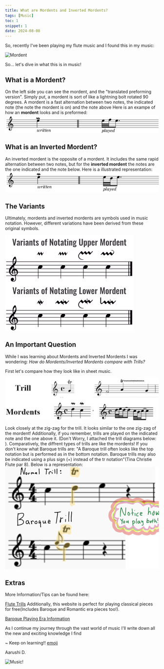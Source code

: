 ```yaml
---
title: What are Mordents and Inverted Mordents?
tags: [Music]
toc: 1
snippet: 1
date: 2024-08-08
---
```


So, recently I've been playing my flute music and I found this in my music: 

<img src="https://lh3.googleusercontent.com/proxy/Onrq-jqRNE8nZaAe0MFX0Xy_6gckr0P9sfOI8NNbT26pRAZWmFNZW5ruDL8rfBOrQ_t2FGDqTPo-P7h8ispUsnvGdvYsUJlxGG2eHLq7MA" alt="Mordent">

So... let's dive in what this is in music!

## What is a Mordent?

On the left side you can see the mordent, and the "translated preforming version". Simply put, a mordent is sort of like a lightning bolt rotated 90 degrees. A mordent is a fast alternation between two notes, the indicated note (the note the mordent is on) and the note above
Here is an exampe of how an **mordent** looks and is preformed:
<img src="images/music/mordent.png" alt="How Mordents look and are played">

## What is an Inverted Mordent?

An inverted mordent is the opposite of a mordent. It includes the same rapid alternation between two notes, but for the **inverted mordent** the notes are the one indicated and the note below. Here is a illustrated representation:
<img src="images/music/invertedmordent.png" alt="How Inverted Mordents look and are played">


## The Variants

Ultimately, mordents and inverted mordents are symbols used in music notation. However, different variations have been derived from these original symbols.

<img src="images/music/varinvertmord.png" alt="Variations of Mordents!">

## An Important Question
While I was learning about Mordents and Inverted Mordents I was wondering: 
*How do Mordents/Inverted Mordents compare with Trills?*

First let's compare how they look like in sheet music.

<img src= "images/music/trillvsmordents.png" 
alt="Trills Versus Mordents">

Look closely at the zig-zag for the trill. It looks similar to the one zig-zag of the mordent! Additionally, if you remember, trills are played on the indicated note and the one above it. (Don't Worry, I attached the trill diagrams below: ). Comparatively, the diffrent types of trills are like the mordents! If you don't know what Baroque trills are: "A Baroque trill often looks like the top notation but is performed as in the bottom notation. Baroque trills may also be indicated using a plus sign (+) instead of the tr notation"(Tina Christie Flute par 8). Below is a representation:
<img src= "images/music/trillvsbaroque.png" 
alt="Baroque Trill and Normal Trill">



## Extras
More Information/Tips can be found here:

<a href="https://www.flutetunes.com/fingerings/trills.php" target="_blank"> Flute Trills</a>
Additionally, this website is perfect for playing classical pieces for free(Includes Baroque and Romantic era pieces too!).

<a href="https://tinachristieflute.com/music-eras/baroque-era/baroque-ornamentation/#:~:text=A%20Baroque%20trill%20often%20looks,instead%20of%20the%20tr%20notation." target="_blank"> Baroque Playing Era Information</a>

As I continue my journey through the vast world of music I'll write down all the new and exciting knowledge I find



~ Keep on learning!!
<a href="images/music/worldlove.png" target="_blank">emoji</a>

Aarushi D.


<img src= "https://as2.ftcdn.net/v2/jpg/04/91/82/53/1000_F_491825372_ot7H9fi4NXiGgQB1cWxjYJohrwID0kTK.jpg" 
alt=" Music!">
